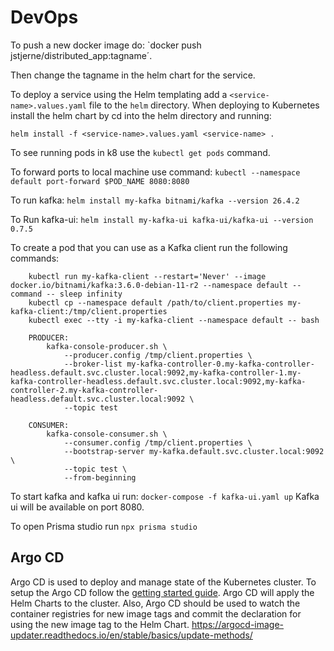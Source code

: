# DevOps

To push a new docker image do: `docker push jstjerne/distributed_app:tagname´.

Then change the tagname in the helm chart for the service.

To deploy a service using the Helm templating add a `<service-name>.values.yaml` file to the `helm` directory.
When deploying to Kubernetes install the helm chart by cd into the helm directory and running:

`helm install -f <service-name>.values.yaml <service-name> .`

To see running pods in k8 use the `kubectl get pods` command.

To forward ports to local machine use command:
`kubectl --namespace default port-forward $POD_NAME 8080:8080`

To run kafka:
`helm install my-kafka bitnami/kafka --version 26.4.2`

To Run kafka-ui:
`helm install my-kafka-ui kafka-ui/kafka-ui --version 0.7.5`

To create a pod that you can use as a Kafka client run the following commands:

```
    kubectl run my-kafka-client --restart='Never' --image docker.io/bitnami/kafka:3.6.0-debian-11-r2 --namespace default --command -- sleep infinity
    kubectl cp --namespace default /path/to/client.properties my-kafka-client:/tmp/client.properties
    kubectl exec --tty -i my-kafka-client --namespace default -- bash
```

```
    PRODUCER:
        kafka-console-producer.sh \
            --producer.config /tmp/client.properties \
            --broker-list my-kafka-controller-0.my-kafka-controller-headless.default.svc.cluster.local:9092,my-kafka-controller-1.my-kafka-controller-headless.default.svc.cluster.local:9092,my-kafka-controller-2.my-kafka-controller-headless.default.svc.cluster.local:9092 \
            --topic test
```

```
    CONSUMER:
        kafka-console-consumer.sh \
            --consumer.config /tmp/client.properties \
            --bootstrap-server my-kafka.default.svc.cluster.local:9092 \
            --topic test \
            --from-beginning
```

To start kafka and kafka ui run: `docker-compose -f kafka-ui.yaml up`
Kafka ui will be available on port 8080.

To open Prisma studio run `npx prisma studio`

## Argo CD
Argo CD is used to deploy and manage state of the Kubernetes cluster. To setup the Argo CD follow the [getting started guide](https://argo-cd.readthedocs.io/en/stable/getting_started/).
Argo CD will apply the Helm Charts to the cluster. Also, Argo CD should be used to watch the container registries for new image tags and commit the declaration for using the new image tag to the Helm Chart.
https://argocd-image-updater.readthedocs.io/en/stable/basics/update-methods/

